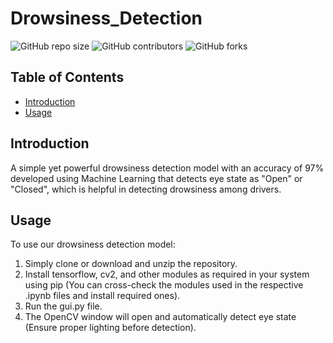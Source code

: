 # Drowsiness_Detection

![GitHub repo size](https://img.shields.io/github/repo-size/Shuaib21803/Drowsiness-Detection)
![GitHub contributors](https://img.shields.io/github/contributors/Shuaib21803/Drowsiness-Detection)
![GitHub forks](https://img.shields.io/github/forks/Shuaib21803/Drowsiness-Detection)

## Table of Contents
- [Introduction](#introduction)
- [Usage](#usage)

## Introduction

A simple yet powerful drowsiness detection model with an accuracy of 97% developed using Machine Learning that detects eye state as "Open" or "Closed", which is helpful in detecting drowsiness among drivers. 

## Usage

To use our drowsiness detection model:
  1. Simply clone or download and unzip the repository.
  2. Install tensorflow, cv2, and other modules as required in your system using pip (You can cross-check the modules used in the respective .ipynb files       and install required ones).
  3. Run the gui.py file.
  4. The OpenCV window will open and automatically detect eye state (Ensure proper lighting before detection).
